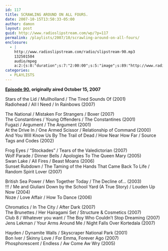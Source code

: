 ```yaml
---
id: 117
title: SCRAWLING AROUND ON ALL FOURS.
date: 2007-10-15T13:50:33-05:00
author: damon
layout: post
guid: http://www.radioslipstream.com/wp/?p=117
permalink: /playlists/2007/10/scrawling-around-on-all-fours/
enclosure:
  - |
    http://www.radioslipstream.com/radio/slipstream-90.mp3
    132501504
    audio/mpeg
    a:2:{s:8:"duration";s:7:"2:00:00";s:5:"image";s:89:"http://www.radioslipstream.com/wp/wp-content/plugins/podpress//images/vpreview_center.png";}
categories:
  - PLAYLISTS
---
```

**[Episode 90.](/radio/slipstream-90.mp3) originally aired October 15, 2007**

Stars of the Lid / Mullholland / The Tired Sounds Of (2001)  
Radiohead / All I Need / In Rainbows (2007)

The National / Mistaken For Strangers / Boxer (2007)  
The Constantines / Young Offenders / The Constantines (2001)  
Fugazi / Argument / The Argument (2001)  
At the Drive In / One Armed Scissor / Relationship of Command (2000)  
And You Will Know Us By The Trail of Dead / How Near How Far / Source Tags and Codes (2002)

Frog Eyes / “Stockades” / Tears of the Valedictorian (2007)  
Wolf Parade / Dinner Bells / Apologies To The Queen Mary (2005)  
Swan Lake / All Fires / Beast Moans (2006)  
Sunset Rubdown / The Taming of the Hands That Came Back To Life / Random Spirit Lover (2007)

British Sea Power / Men Together Today / The Decline of… (2003)  
!!! / Me and Giuliani Down by the School Yard (A True Story) / Louden Up Now (2004)  
Noze / Love Affair / How To Dance (2006)

Chromatics / In The City / After Dark (2007)  
The Brunettes / Her Hairagami Set / Structure & Cosmetics (2007)  
Club 8 / Whatever you want / The Boy Who Couldn’t Stop Dreaming (2007)  
Jens Lekman / Your Arms Around Me / Night Falls Over Kortedala (2007)

Hayden / Dynamite Walls / Skyscraper National Park (2001)  
Bon Iver / Skinny Love / For Emma, Forever Ago (2007)  
Phosphorescent / Endless / Aw Come Aw Wry (2005)